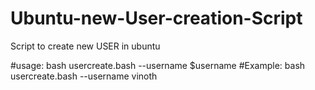 # Ubuntu-new-User-creation-Script
Script to create new USER in ubuntu


#usage: bash usercreate.bash --username $username
#Example: bash usercreate.bash --username vinoth

